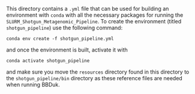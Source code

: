 This directory contains a `.yml` file that can be used for building an environment with `conda` with all the necessary packages for running the `SLURM_Shotgun_Metagenomic_Pipeline`. To create the environment (titled `shotgun_pipeline`) use the following command:
```
conda env create -f shotgun_pipeline.yml
```
and once the environment is built, activate it with
```
conda activate shotgun_pipeline
```
and make sure you move the `resources` directory found in this directory to the `shotgun_pipeline/bin` directory as these reference files are needed when running BBDuk.
